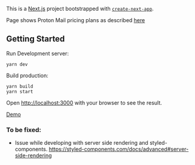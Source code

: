 This is a [Next.js](https://nextjs.org/) project bootstrapped with [`create-next-app`](https://github.com/zeit/next.js/tree/canary/packages/create-next-app).

Page shows Proton Mail pricing plans as described [here](https://gist.github.com/EpokK/e63cff02f3a96e5a3f321effa9967428)

## Getting Started

Run Development server:

```
yarn dev
```

Build production:
```
yarn build
yarn start

```

Open [http://localhost:3000](http://localhost:3000) with your browser to see the result.

[Demo](https://pm-pricing-blond.now.sh/)

### To be fixed: 

- Issue while developing with server side rendering and styled-components. https://styled-components.com/docs/advanced#server-side-rendering
